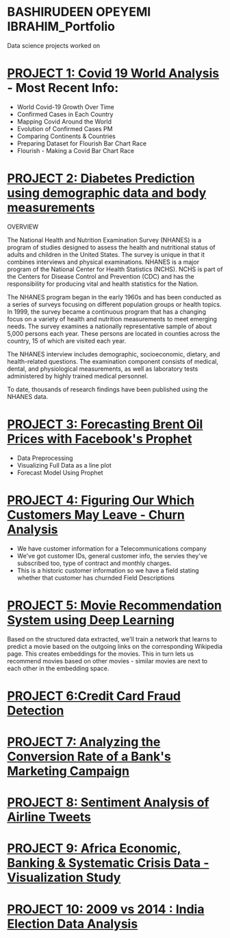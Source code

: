 # BASHIRUDEEN OPEYEMI IBRAHIM_Portfolio
Data science projects worked on



# [PROJECT 1: Covid 19 World Analysis](https://github.com/boiBASH/MY-PROJECTS/blob/main/Covid19_Data_Analytics.ipynb) - Most Recent Info:
* World Covid-19 Growth Over Time
* Confirmed Cases in Each Country
* Mapping Covid Around the World
* Evolution of Confirmed Cases PM
* Comparing Continents & Countries
* Preparing Dataset for Flourish Bar Chart Race
* Flourish - Making a Covid Bar Chart Race 

# [PROJECT 2: Diabetes Prediction using demographic data and body measurements](https://github.com/boiBASH/MY-PROJECTS/blob/main/Healthcare_Analytics_Diabeties_data.ipynb)
OVERVIEW

The National Health and Nutrition Examination Survey (NHANES) is a program of studies designed to assess the health and nutritional status of adults and children in the United States. The survey is unique in that it combines interviews and physical examinations. NHANES is a major program of the National Center for Health Statistics (NCHS). NCHS is part of the Centers for Disease Control and Prevention (CDC) and has the responsibility for producing vital and health statistics for the Nation.

The NHANES program began in the early 1960s and has been conducted as a series of surveys focusing on different population groups or health topics. In 1999, the survey became a continuous program that has a changing focus on a variety of health and nutrition measurements to meet emerging needs. The survey examines a nationally representative sample of about 5,000 persons each year. These persons are located in counties across the country, 15 of which are visited each year.

The NHANES interview includes demographic, socioeconomic, dietary, and health-related questions. The examination component consists of medical, dental, and physiological measurements, as well as laboratory tests administered by highly trained medical personnel.

To date, thousands of research findings have been published using the NHANES data.

# [PROJECT 3: Forecasting Brent Oil Prices with Facebook's Prophet](https://github.com/boiBASH/MY-PROJECTS/blob/main/Forecasting_Brent_Oil_Prices.ipynb)
* Data Preprocessing
* Visualizing Full Data as a line plot
* Forecast Model Using Prophet


# [PROJECT 4: Figuring Our Which Customers May Leave - Churn Analysis](https://github.com/boiBASH/MY-PROJECTS/blob/main/Figuring_Our_Which_Customers_May_Leave_Churn.ipynb)
* We have customer information for a Telecommunications company
* We've got customer IDs, general customer info, the servies they've subscribed too, type of contract and monthly charges.
* This is a historic customer information so we have a field stating whether that customer has churnded Field Descriptions


# [PROJECT 5: Movie Recommendation System using Deep Learning](https://github.com/boiBASH/MY-PROJECTS/blob/main/Deep_Learning_Recommendation_Engine.ipynb)
Based on the structured data extracted, we'll train a network that learns to predict a movie based on the outgoing links on the corresponding Wikipedia page. This creates embeddings for the movies. This in turn lets us recommend movies based on other movies - similar movies are next to each other in the embedding space.

# [PROJECT 6:Credit Card Fraud Detection](https://github.com/boiBASH/MY-PROJECTS/blob/main/Credit_card_Fraud_Detection.ipynb)

# [PROJECT 7: Analyzing the Conversion Rate of a Bank's Marketing Campaign](https://github.com/boiBASH/MY-PROJECTS/blob/main/Analyzing_Conversion_Rates_of_Marketing_Campaigns_Data_Exploration.ipynb)
# [PROJECT 8: Sentiment Analysis of Airline Tweets](https://github.com/boiBASH/MY-PROJECTS/blob/main/Airline_Tweets_Sentiment_Analysis.ipynb)
# [PROJECT 9: Africa Economic, Banking & Systematic Crisis Data - Visualization Study](https://github.com/boiBASH/MY-PROJECTS/blob/main/Africa_Economic%2C_Banking___Systematic_Crisis_Data.ipynb)

# [PROJECT 10: 2009 vs 2014 : India Election Data Analysis](https://github.com/boiBASH/MY-PROJECTS/blob/main/2009_vs_2014_Indian_Election_Data_Analysis.ipynb)
